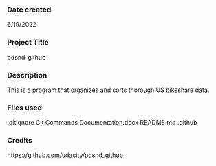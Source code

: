 

### Date created
6/19/2022

### Project Title
pdsnd_github

### Description
This is a program that organizes and sorts thorough US bikeshare data.
### Files used
.gitignore
Git Commands Documentation.docx
README.md
.github

### Credits
https://github.com/udacity/pdsnd_github

